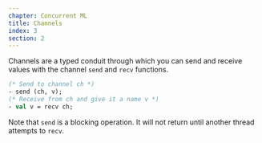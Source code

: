 ```yaml
---
chapter: Concurrent ML
title: Channels
index: 3
section: 2
---
```

Channels are a typed conduit through which you can send and receive values with the channel `send` and `recv` functions.

```sml
(* Send to channel ch *)
- send (ch, v);
(* Receive from ch and give it a name v *)
- val v = recv ch;
```

Note that `send` is a blocking operation. It will not return until another thread attempts to `recv`.